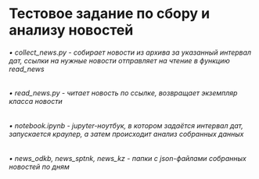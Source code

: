 # Тестовое задание по сбору и анализу новостей
###### • collect_news.py - собирает новости из архива за указанный интервал дат, ссылки на нужные новости отправляет на чтение в функцию read_news
###### • read_news.py - читает новость по ссылке, возвращает экземпляр класса новости
###### • notebook.ipynb - jupyter-ноутбук, в котором задаётся интервал дат, запускается краулер, а затем происходит анализ собранных данных
###### • news_odkb, news_sptnk, news_kz - папки с json-файлами собранных новостей по дням
